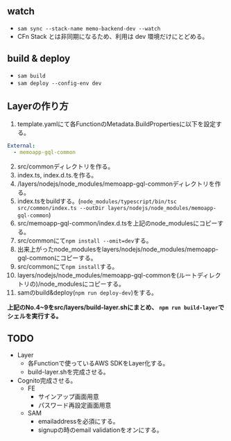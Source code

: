 ## watch

- `sam sync --stack-name memo-backend-dev --watch`
- CFn Stack とは非同期になるため、利用は dev 環境だけにとどめる。

## build & deploy

- `sam build`
- `sam deploy --config-env dev`

## Layerの作り方
1. template.yamlにて各FunctionのMetadata.BuildPropertiesに以下を設定する。
```yaml
External:
  - memoapp-gql-common
```
2. src/commonディレクトリを作る。
3. index.ts, index.d.ts.を作る。
4. /layers/nodejs/node_modules/memoapp-gql-commonディレクトリを作る。
5. index.tsをbuildする。(`node_modules/typescript/bin/tsc src/common/index.ts --outDir layers/nodejs/node_modules/memoapp-gql-common`)
6. src/memoapp-gql-common/index.d.tsを上記のnode_modulesにコピーする。
7. src/commonにて`npm install --omit=dev`する。
8. 出来上がったnode_modulesをlayers/nodejs/node_modules/memoapp-gql-commonにコピーする。
9. src/commonにて`npm install`する。
7. layers/nodejs/node_modules/memoapp-gql-commonを(ルートディレクトリの)/node_modulesにコピーする。
8. samのbuild&deploy(`npm run deploy-dev`)をする。

**上記のNo.4~9をsrc/layers/build-layer.shにまとめ、
`npm run build-layer`でシェルを実行する。**

## TODO
- Layer
  - 各Functionで使っているAWS SDKをLayer化する。
  - build-layer.shを完成させる。
- Cognito完成させる。
  - FE
    - サインアップ画面用意
    - パスワード再設定画面用意
  - SAM
    - emailaddressを必須にする。
    - signupの時のemail validationをオンにする。